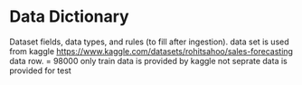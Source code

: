 # Data Dictionary
Dataset fields, data types, and rules (to fill after ingestion).
data set is used from kaggle https://www.kaggle.com/datasets/rohitsahoo/sales-forecasting
data row. = 98000
only train data is provided by kaggle not seprate data is provided for test
